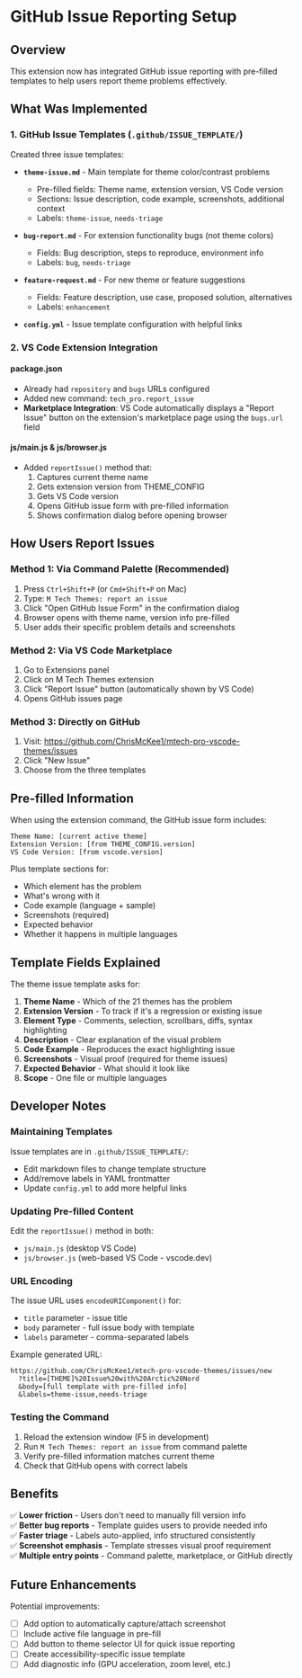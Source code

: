 # GitHub Issue Reporting Setup

## Overview

This extension now has integrated GitHub issue reporting with pre-filled templates to help users report theme problems effectively.

## What Was Implemented

### 1. GitHub Issue Templates (`.github/ISSUE_TEMPLATE/`)

Created three issue templates:

- **`theme-issue.md`** - Main template for theme color/contrast problems
  - Pre-filled fields: Theme name, extension version, VS Code version
  - Sections: Issue description, code example, screenshots, additional context
  - Labels: `theme-issue`, `needs-triage`

- **`bug-report.md`** - For extension functionality bugs (not theme colors)
  - Fields: Bug description, steps to reproduce, environment info
  - Labels: `bug`, `needs-triage`

- **`feature-request.md`** - For new theme or feature suggestions
  - Fields: Feature description, use case, proposed solution, alternatives
  - Labels: `enhancement`

- **`config.yml`** - Issue template configuration with helpful links

### 2. VS Code Extension Integration

#### package.json
- Already had `repository` and `bugs` URLs configured
- Added new command: `tech_pro.report_issue`
- **Marketplace Integration**: VS Code automatically displays a "Report Issue" button on the extension's marketplace page using the `bugs.url` field

#### js/main.js & js/browser.js
- Added `reportIssue()` method that:
  1. Captures current theme name
  2. Gets extension version from THEME_CONFIG
  3. Gets VS Code version
  4. Opens GitHub issue form with pre-filled information
  5. Shows confirmation dialog before opening browser

## How Users Report Issues

### Method 1: Via Command Palette (Recommended)
1. Press `Ctrl+Shift+P` (or `Cmd+Shift+P` on Mac)
2. Type: `M Tech Themes: report an issue`
3. Click "Open GitHub Issue Form" in the confirmation dialog
4. Browser opens with theme name, version info pre-filled
5. User adds their specific problem details and screenshots

### Method 2: Via VS Code Marketplace
1. Go to Extensions panel
2. Click on M Tech Themes extension
3. Click "Report Issue" button (automatically shown by VS Code)
4. Opens GitHub issues page

### Method 3: Directly on GitHub
1. Visit: https://github.com/ChrisMcKee1/mtech-pro-vscode-themes/issues
2. Click "New Issue"
3. Choose from the three templates

## Pre-filled Information

When using the extension command, the GitHub issue form includes:

```
Theme Name: [current active theme]
Extension Version: [from THEME_CONFIG.version]
VS Code Version: [from vscode.version]
```

Plus template sections for:
- Which element has the problem
- What's wrong with it
- Code example (language + sample)
- Screenshots (required)
- Expected behavior
- Whether it happens in multiple languages

## Template Fields Explained

The theme issue template asks for:

1. **Theme Name** - Which of the 21 themes has the problem
2. **Extension Version** - To track if it's a regression or existing issue
3. **Element Type** - Comments, selection, scrollbars, diffs, syntax highlighting
4. **Description** - Clear explanation of the visual problem
5. **Code Example** - Reproduces the exact highlighting issue
6. **Screenshots** - Visual proof (required for theme issues)
7. **Expected Behavior** - What should it look like
8. **Scope** - One file or multiple languages

## Developer Notes

### Maintaining Templates

Issue templates are in `.github/ISSUE_TEMPLATE/`:
- Edit markdown files to change template structure
- Add/remove labels in YAML frontmatter
- Update `config.yml` to add more helpful links

### Updating Pre-filled Content

Edit the `reportIssue()` method in both:
- `js/main.js` (desktop VS Code)
- `js/browser.js` (web-based VS Code - vscode.dev)

### URL Encoding

The issue URL uses `encodeURIComponent()` for:
- `title` parameter - issue title
- `body` parameter - full issue body with template
- `labels` parameter - comma-separated labels

Example generated URL:
```
https://github.com/ChrisMcKee1/mtech-pro-vscode-themes/issues/new
  ?title=[THEME]%20Issue%20with%20Arctic%20Nord
  &body=[full template with pre-filled info]
  &labels=theme-issue,needs-triage
```

### Testing the Command

1. Reload the extension window (F5 in development)
2. Run `M Tech Themes: report an issue` from command palette
3. Verify pre-filled information matches current theme
4. Check that GitHub opens with correct labels

## Benefits

✅ **Lower friction** - Users don't need to manually fill version info  
✅ **Better bug reports** - Template guides users to provide needed info  
✅ **Faster triage** - Labels auto-applied, info structured consistently  
✅ **Screenshot emphasis** - Template stresses visual proof requirement  
✅ **Multiple entry points** - Command palette, marketplace, or GitHub directly  

## Future Enhancements

Potential improvements:
- [ ] Add option to automatically capture/attach screenshot
- [ ] Include active file language in pre-fill
- [ ] Add button to theme selector UI for quick issue reporting
- [ ] Create accessibility-specific issue template
- [ ] Add diagnostic info (GPU acceleration, zoom level, etc.)
